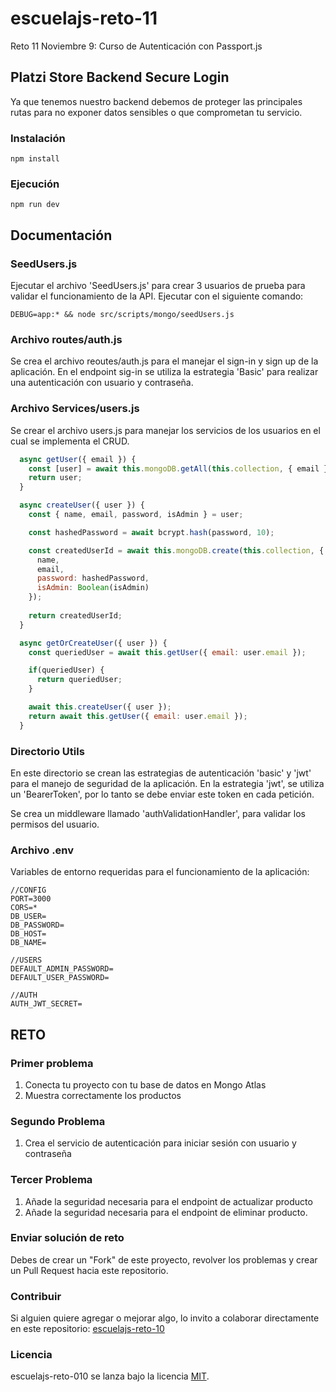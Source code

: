# escuelajs-reto-11
Reto 11 Noviembre 9: Curso de Autenticación con Passport.js

## Platzi Store Backend Secure Login

Ya que tenemos nuestro backend debemos de proteger las principales rutas para no exponer datos sensibles o que comprometan tu servicio.

### Instalación
```
npm install
```

### Ejecución
```
npm run dev
```

## Documentación

### SeedUsers.js

Ejecutar el archivo 'SeedUsers.js' para crear 3 usuarios de prueba para validar el funcionamiento de la API.
Ejecutar con el siguiente comando:
```
DEBUG=app:* && node src/scripts/mongo/seedUsers.js
```

### Archivo routes/auth.js

Se crea el archivo reoutes/auth.js para el manejar el sign-in y sign up de la aplicación.
En el endpoint sig-in se utiliza la estrategia 'Basic' para realizar una autenticación con usuario y contraseña.

### Archivo Services/users.js

Se crear el archivo users.js para manejar los servicios de los usuarios en el cual se implementa el CRUD.

```javascript
  async getUser({ email }) {
    const [user] = await this.mongoDB.getAll(this.collection, { email });
    return user;
  }

  async createUser({ user }) {
    const { name, email, password, isAdmin } = user;

    const hashedPassword = await bcrypt.hash(password, 10);

    const createdUserId = await this.mongoDB.create(this.collection, {
      name,
      email,
      password: hashedPassword,
      isAdmin: Boolean(isAdmin)
    }); 
    
    return createdUserId;
  }

  async getOrCreateUser({ user }) {
    const queriedUser = await this.getUser({ email: user.email });

    if(queriedUser) {
      return queriedUser;
    }

    await this.createUser({ user });
    return await this.getUser({ email: user.email });
  }
```

### Directorio Utils

En este directorio se crean las estrategias de autenticación 'basic' y 'jwt' para el manejo de seguridad de la aplicación.
En la estrategia 'jwt', se utiliza un 'BearerToken', por lo tanto se debe enviar este token en cada petición.

Se crea un middleware llamado 'authValidationHandler', para validar los permisos del usuario.

### Archivo .env

Variables de entorno requeridas para el funcionamiento de la aplicación:
```
//CONFIG
PORT=3000
CORS=*
DB_USER=
DB_PASSWORD=
DB_HOST=
DB_NAME=

//USERS
DEFAULT_ADMIN_PASSWORD=
DEFAULT_USER_PASSWORD=

//AUTH
AUTH_JWT_SECRET=
```

## RETO

### Primer problema

1. Conecta tu proyecto con tu base de datos en Mongo Atlas
2. Muestra correctamente los productos

### Segundo Problema

1. Crea el servicio de autenticación para iniciar sesión con usuario y contraseña

### Tercer Problema

1. Añade la seguridad necesaria para el endpoint de actualizar producto
2. Añade la seguridad necesaria para el endpoint de eliminar producto.

### Enviar solución de reto
Debes de crear un "Fork" de este proyecto, revolver los problemas y crear un Pull Request hacia este repositorio.

### Contribuir
Si alguien quiere agregar o mejorar algo, lo invito a colaborar directamente en este repositorio: [escuelajs-reto-10](https://github.com/platzi/escuelajs-reto-10/)

### Licencia
escuelajs-reto-010 se lanza bajo la licencia [MIT](https://opensource.org/licenses/MIT).
